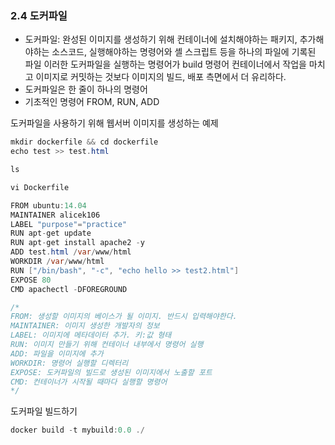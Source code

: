 ### 2.4 도커파일

- 도커파일: 완성된 이미지를 생성하기 위해 컨테이너에 설치해야하는 패키지, 추가해야하는 소스코드, 실행해야하는 명령어와 셸 스크립트 등을 하나의 파일에 기록된 파일
이러한 도커파일을 실행하는 명령어가 build 명령어
컨테이너에서 작업을 마치고 이미지로 커밋하는 것보다 이미지의 빌드, 배포 측면에서 더 유리하다.
- 도커파일은 한 줄이 하나의 명령어
- 기초적인 명령어 FROM, RUN, ADD

도커파일을 사용하기 위해 웹서버 이미지를 생성하는 예제

```java
mkdir dockerfile && cd dockerfile
echo test >> test.html

ls
```

```java
vi Dockerfile

FROM ubuntu:14.04
MAINTAINER alicek106
LABEL "purpose"="practice"
RUN apt-get update
RUN apt-get install apache2 -y
ADD test.html /var/www/html
WORKDIR /var/www/html
RUN ["/bin/bash", "-c", "echo hello >> test2.html"]
EXPOSE 80
CMD apachectl -DFOREGROUND

/*
FROM: 생성할 이미지의 베이스가 될 이미지. 반드시 입력해야한다.
MAINTAINER: 이미지 생성한 개발자의 정보
LABEL: 이미지에 메타데이터 추가. 키:값 형태
RUN: 이미지 만들기 위해 컨테이너 내부에서 명령어 실행
ADD: 파일을 이미지에 추가
WORKDIR: 명령어 실행할 디렉터리
EXPOSE: 도커파일의 빌드로 생성된 이미지에서 노출할 포트
CMD: 컨테이너가 시작될 때마다 실행할 명령어
*/
```

도커파일 빌드하기

```java
docker build -t mybuild:0.0 ./

```
